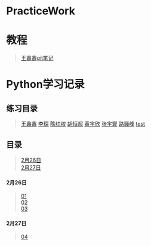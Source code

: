 # PracticeWork

# 教程
> [王鑫鑫git笔记](https://github.com/614610440/my_study/blob/master/git.md)

# Python学习记录  
## 练习目录
> [王鑫鑫](practice/wxx)
> [李琛](practice/lc/README.md)
> [陈红权](practice/chq/README.md)
> [胡恒超](practice/hhc/README.md)
> [黄宇欣](practice/hyx/README.md)
> [张宇寰](practice/zyh/README.md)
> [路骚峰](practice/lsf/README.md)
> [test](practice)

## 目录  
> [2月26日](#2月26日)  
> [2月27日](#2月27日)  
#### 2月26日  
> [01](study/01_HelloPython.py)  
> [02](study/02_List.py)  
> [03](study/03_String.py)  
#### 2月27日  
> [04](study/04_Dict.py)  